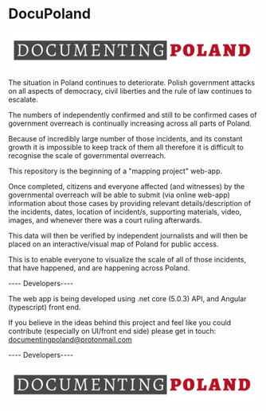 # DocuPoland
![Image](https://github.com/DocumentingPoland/DocuPoland/blob/main/img/documantingPoland-logo-1.png)


The situation in Poland continues to deteriorate. Polish government attacks on all aspects of democracy,
civil liberties and the rule of law continues to escalate.

The numbers of independently confirmed and still to be confirmed cases of government overreach
is continually increasing across all parts of Poland. 


Because of incredibly large number of those incidents, and its constant growth it is impossible
to keep track of them all therefore it is difficult to recognise the scale of governmental overreach. 


This repository is the beginning of a "mapping project" web-app. 

Once completed, citizens and everyone affected (and witnesses)
by the governmental overreach will be able to submit (via online web-app) information about those cases
by providing relevant details/description of the incidents, dates, location of incident/s, supporting materials, video,
images, and whenever there was a court ruling afterwards.

This data will then be verified by independent journalists 
and will then be placed on an interactive/visual map of 
Poland for public access.

This is to enable everyone to visualize the scale of all of those incidents, that have happened, and are happening across Poland.



---- Developers----

The web app is being developed using .net core (5.0.3) API, and Angular (typescript) front end.

If you believe in the ideas behind this project and feel like you could contribute 
(especially on UI/front end side) please get in touch: documentingpoland@protonmail.com

---- Developers----

![Image](https://github.com/DocumentingPoland/DocuPoland/blob/main/img/documantingPoland-logo-1.png)

